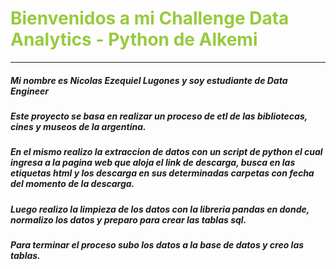 # <span style="color:#98ca3f">Bienvenidos a mi Challenge Data Analytics - Python de Alkemi </span>

---

##### Mi nombre es Nicolas Ezequiel Lugones y soy estudiante de Data Engineer

##### Este proyecto se basa en realizar un proceso de etl de las bibliotecas, cines y museos de la argentina.

##### En el mismo realizo la extraccion de datos con un script de python el cual ingresa a la pagina web que aloja el link de descarga, busca en las etiquetas html y los descarga en sus determinadas carpetas con fecha del momento de la descarga.

##### Luego realizo la limpieza de los datos con la libreria pandas en donde, normalizo los datos y preparo para crear las tablas sql.

##### Para terminar el proceso subo los datos a la base de datos y creo las tablas.


